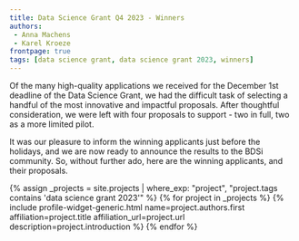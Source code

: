 ```yaml
---
title: Data Science Grant Q4 2023 - Winners
authors:
 - Anna Machens
 - Karel Kroeze
frontpage: true
tags: [data science grant, data science grant 2023, winners]
---
```


Of the many high-quality applications we received for the December 1st deadline of the Data Science Grant, we had the difficult task of selecting a handful of the most innovative and impactful proposals. After thoughtful consideration, we were left with four proposals to support - two in full, two as a more limited pilot.

It was our pleasure to inform the winning applicants just before the holidays, and we are now ready to announce the results to the BDSi community. So, without further ado, here are the winning applicants, and their proposals. 

{% assign _projects = site.projects | where_exp: "project", "project.tags contains 'data science grant 2023'" %}
{% for project in _projects %}
    {% include profile-widget-generic.html name=project.authors.first affiliation=project.title affiliation_url=project.url description=project.introduction %}
{% endfor %}

